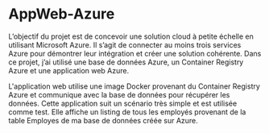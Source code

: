 # AppWeb-Azure
 L’objectif du projet est de concevoir une solution cloud à petite échelle en utilisant Microsoft Azure. Il s’agit de connecter au moins trois services Azure pour démontrer leur intégration et créer une solution cohérente. Dans ce projet, j’ai utilisé une base de données Azure, un Container Registry Azure et une application web Azure.

 L'application web utilise une image Docker provenant du Container Registry Azure et communique avec la base de données pour récupérer les données.
 Cette application suit un scénario très simple et est utilisée comme test. Elle affiche un listing de tous les employés provenant de la table Employes de ma base de données créée sur Azure.
